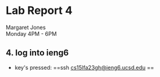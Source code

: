 # **Lab Report 4** <br />
Margaret Jones <br />
Monday 4PM - 6PM <br />

## 4. log into ieng6
* key's pressed: ==ssh <space> cs15lfa23gh@ieng6.ucsd.edu <enter>==
